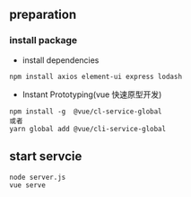## preparation
### install package
- install dependencies
```
npm install axios element-ui express lodash
```
- Instant Prototyping(vue 快速原型开发)
```
npm install -g  @vue/cl-service-global
或者
yarn global add @vue/cli-service-global
```
## start servcie
```
node server.js
vue serve
```

